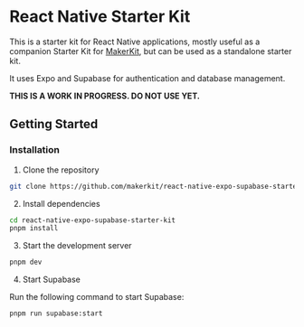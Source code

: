 # React Native Starter Kit

This is a starter kit for React Native applications, mostly useful as a companion Starter Kit for [MakerKit](https://makerkit.dev), but can be used as a standalone starter kit.

It uses Expo and Supabase for authentication and database management.

**THIS IS A WORK IN PROGRESS. DO NOT USE YET.**

## Getting Started

### Installation

1. Clone the repository

```bash
git clone https://github.com/makerkit/react-native-expo-supabase-starter-kit.git
```

2. Install dependencies

```bash
cd react-native-expo-supabase-starter-kit
pnpm install
```

3. Start the development server

```bash
pnpm dev
```

4. Start Supabase

Run the following command to start Supabase:

```
pnpm run supabase:start
```